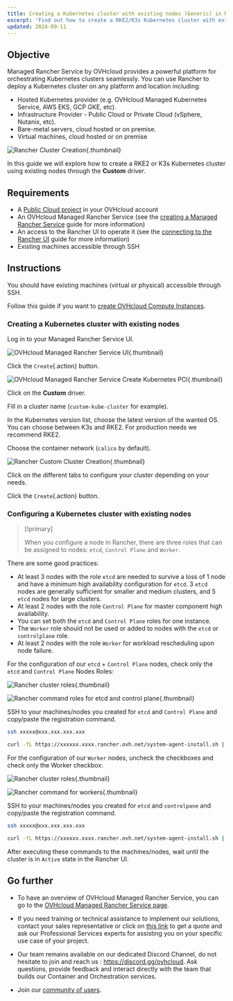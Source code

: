 ```yaml
---
title: Creating a Kubernetes cluster with existing nodes (Generic) in MRS
excerpt: 'Find out how to create a RKE2/K3s Kubernetes cluster with existing nodes on a Managed Rancher Service'
updated: 2024-09-11
---
```


## Objective

Managed Rancher Service by OVHcloud provides a powerful platform for orchestrating Kubernetes clusters seamlessly. You can use Rancher to deploy a Kubernetes cluster on any platform and location including:

- Hosted Kubernetes provider (e.g. OVHcloud Managed Kubernetes Service, AWS EKS, GCP GKE, etc).
- Infrastructure Provider - Public Cloud or Private Cloud (vSphere, Nutanix, etc).
- Bare-metal servers, cloud hosted or on premise.
- Virtual machines, cloud hosted or on premise

![Rancher Cluster Creation](images/rancher-cluster-creation.jpg){.thumbnail}

In this guide we will explore how to create a RKE2 or K3s Kubernetes cluster using existing nodes through the **Custom** driver.

## Requirements

- A [Public Cloud project](/links/public-cloud/public-cloud) in your OVHcloud account
- An OVHcloud Managed Rancher Service (see the [creating a Managed Rancher Service](/pages/public_cloud/containers_orchestration/managed_rancher_service/create-update-rancher) guide for more information)
- An access to the Rancher UI to operate it (see the [connecting to the Rancher UI](/pages/public_cloud/containers_orchestration/managed_rancher_service/create-update-rancher) guide for more information)
- Existing machines accessible through SSH

## Instructions

You should have existing machines (virtual or physical) accessible through SSH.

Follow this guide if you want to [create OVHcloud Compute Instances](/pages/public_cloud/compute/public-cloud-first-steps).

### Creating a Kubernetes cluster with existing nodes 

Log in to your Managed Rancher Service UI.

![OVHcloud Managed Rancher Service UI](images/rancher-ui.png){.thumbnail}

Click the `Create`{.action} button.

![OVHcloud Managed Rancher Service Create Kubernetes PCI](images/rancher-create-custom.png){.thumbnail}

Click on the **Custom** driver.

Fill in a cluster name (`custom-kube-cluster` for example).

In the Kubernetes version list, choose the latest version of the wanted OS. You can choose between K3s and RKE2. For production needs we recommend RKE2.

Choose the container network (`calico` by default).

![Rancher Custom Cluster Creation](images/rancher-cluster-creation.png){.thumbnail}

Click on the different tabs to configure your cluster depending on your needs.

Click the `Create`{.action} button.

### Configuring a Kubernetes cluster with existing nodes 

> [!primary]
>
> When you configure a node in Rancher, there are three roles that can be assigned to nodes: `etcd`, `Control Plane` and `Worker`.

There are some good practices:

- At least 3 nodes with the role `etcd` are needed to survive a loss of 1 node and have a minimum high availability configuration for `etcd`. 3 `etcd` nodes are generally sufficient for smaller and medium clusters, and 5 `etcd` nodes for large clusters.
- At least 2 nodes with the role `Control Plane` for master component high availability.
- You can set both the `etcd` and `Control Plane` roles for one instance.
- The `Worker` role should not be used or added to nodes with the `etcd` or `controlplane` role.
- At least 2 nodes with the role `Worker` for workload rescheduling upon node failure.

For the configuration of our `etcd` + `Control Plane` nodes, check only the `etcd` and `Control Plane` Nodes Roles:

![Rancher cluster roles](images/rancher-cluster-roles.png){.thumbnail}

![Rancher command roles for etcd and control plane](images/rancher-cluster-roles-command.png){.thumbnail}

SSH to your machines/nodes you created for `etcd` and `Control Plane` and copy/paste the registration command.

```bash
ssh xxxxx@xxx.xxx.xxx.xxx

curl -fL https://xxxxxx.xxxx.rancher.ovh.net/system-agent-install.sh | sudo  sh -s - --server https://xxxxxx.xxxx.rancher.ovh.net --label 'cattle.io/os=linux' --token z2r458coqudhfilgdsifgdsqilgfqsdigfidsufgoisdnvzj --etcd --controlplane
```

For the configuration of our `Worker` nodes, uncheck the checkboxes and check only the Worker checkbox:

![Rancher cluster roles](images/rancher-cluster-roles-worker.png){.thumbnail}

![Rancher command for workers](images/rancher-command-worker.png){.thumbnail}

SSH to your machines/nodes you created for `etcd` and `controlpane` and copy/paste the registration command.

```bash
ssh xxxxx@xxx.xxx.xxx.xxx

curl -fL https://xxxxxx.xxxx.rancher.ovh.net/system-agent-install.sh | sudo  sh -s - --server https://xxxxxx.xxxx.rancher.ovh.net --label 'cattle.io/os=linux' --token z2r458coqudhfilgdsifgdsqilgfqsdigfidsufgoisdnvzj --worker
```

After executing these commands to the machines/nodes, wait until the cluster is in `Active` state in the Rancher UI.

## Go further

- To have an overview of OVHcloud Managed Rancher Service, you can go to the [OVHcloud Managed Rancher Service page](/links/public-cloud/rancher).

- If you need training or technical assistance to implement our solutions, contact your sales representative or click on [this link](/links/professional-services) to get a quote and ask our Professional Services experts for assisting you on your specific use case of your project.

- Our team remains available on our dedicated Discord Channel, do not hesitate to join and reach us : <https://discord.gg/ovhcloud>. Ask questions, provide feedback and interact directly with the team that builds our Container and Orchestration services.

- Join our [community of users](/links/community).
